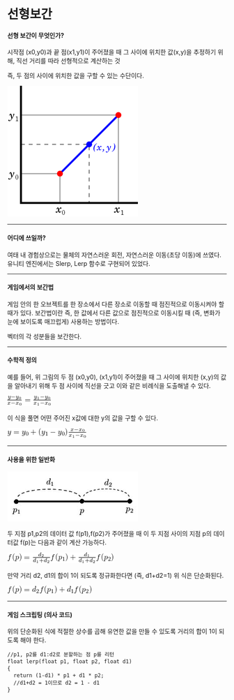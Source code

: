 # 선형보간
#### 선형 보간이 무엇인가?
시작점 (x0,y0)과 끝 점(x1,y1)이 주어졌을 때 그 사이에 위치한 값(x,y)을 추정하기 위해, 직선 거리를 따라 선형적으로 계산하는 것

즉, 두 점의 사이에 위치한 값을 구할 수 있는 수단이다.


 ![Example Image](/선형보간/Example.png)
 * * *
#### 어디에 쓰일까?
여태 내 경험상으로는 물체의 자연스러운 회전, 자연스러운 이동(초당 이동)에 쓰였다. 유니티 엔진에서는 Slerp, Lerp 함수로 구현되어 있었다.
* * *
#### 게임에서의 보간법
게임 안의 한 오브젝트를 한 장소에서 다른 장소로 이동할 때 점진적으로 이동시켜야 할 때가 있다. 보간법이란 즉, 한 값에서 다른 값으로 점진적으로 이동시킬 때 (즉, 변화가 눈에 보이도록 매끄럽게) 사용하는 방법이다.

벡터의 각 성분들을 보간한다.
* * *
#### 수학적 정의
예를 들어, 위 그림의 두 점 (x0,y0), (x1,y1)이 주어졌을 때 그 사이에 위치한 (x,y)의 값을 알아내기 위해 두 점 사이에 직선을 긋고 이와 같은 비례식을 도출해낼 수 있다.

![Example Image](/선형보간/비례식.png)

이 식을 풀면 어떤 주어진 x값에 대한 y의 값을 구할 수 있다.

![Example Image](/선형보간/도출식.png)

* * *
#### 사용을 위한 일반화
![Example Image](/선형보간/일반화1.png)

두 지점 p1,p2의 데이터 값 f(p1),f(p2)가 주어졌을 때 이 두 지점 사이의 지점 p의 데이터값 f(p)는 다음과 같이 계산 가능하다.

![Example Image](/선형보간/일반화식.png)

만약 거리 d2, d1의 합이 1이 되도록 정규화한다면 (즉, d1+d2=1) 위 식은 단순화된다.

![Example Image](/선형보간/일반화식정규.png)

* * *
#### 게임 스크립팅 (의사 코드)
위의 단순화된 식에 적절한 상수를 곱해 유연한 값을 만들 수 있도록 거리의 합이 1이 되도록 해야 한다.

```
//p1, p2를 d1:d2로 분할하는 점 p를 리턴
float lerp(float p1, float p2, float d1)
{
  return (1-d1) * p1 + d1 * p2;
  //d1+d2 = 1이므로 d2 = 1 - d1
}
```
